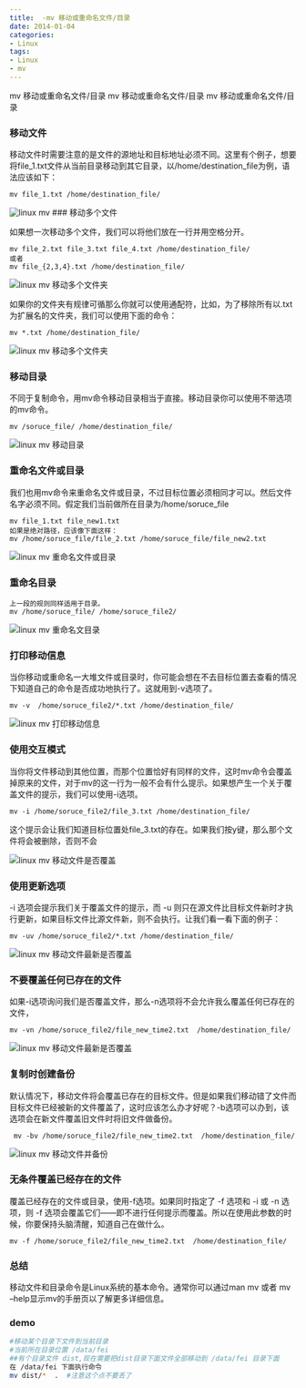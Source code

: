 ```yaml
---
title:  -mv 移动或重命名文件/目录
date: 2014-01-04
categories: 
- Linux
tags:
- Linux
- mv
---
```

mv 移动或重命名文件/目录
mv 移动或重命名文件/目录
mv 移动或重命名文件/目录

<!-- more -->

### 移动文件

移动文件时需要注意的是文件的源地址和目标地址必须不同。这里有个例子，想要将file_1.txt文件从当前目录移动到其它目录，以/home/destination_file为例，语法应该如下：

```
mv file_1.txt /home/destination_file/
```
<img src="/img/ubuntu/linux_command/linux_mv/mv.png" alt="linux mv">
### 移动多个文件

如果想一次移动多个文件，我们可以将他们放在一行并用空格分开。

```
mv file_2.txt file_3.txt file_4.txt /home/destination_file/
或者
mv file_{2,3,4}.txt /home/destination_file/
```

<img src="/img/ubuntu/linux_command/linux_mv/mv_much.png" alt="linux mv 移动多个文件夹">

如果你的文件夹有规律可循那么你就可以使用通配符，比如，为了移除所有以.txt为扩展名的文件夹，我们可以使用下面的命令：

```
mv *.txt /home/destination_file/
```

<img src="/img/ubuntu/linux_command/linux_mv/mv_much02.png" alt="linux mv 移动多个文件夹">

### 移动目录

不同于复制命令，用mv命令移动目录相当于直接。移动目录你可以使用不带选项的mv命令。

```
mv /soruce_file/ /home/destination_file/
```

<img src="/img/ubuntu/linux_command/linux_mv/mv_directory.png" alt="linux mv 移动目录">

### 重命名文件或目录

我们也用mv命令来重命名文件或目录，不过目标位置必须相同才可以。然后文件名字必须不同。假定我们当前做所在目录为/home/soruce_file

```
mv file_1.txt file_new1.txt
如果是绝对路径，应该像下面这样：
mv /home/soruce_file/file_2.txt /home/soruce_file/file_new2.txt
```

<img src="/img/ubuntu/linux_command/linux_mv/mv_re_directory.png" alt="linux mv 重命名文件或目录">

### 重命名目录

```
上一段的规则同样适用于目录。
mv /home/soruce_file/ /home/soruce_file2/
```

<img src="/img/ubuntu/linux_command/linux_mv/mv_re_directory02.png" alt="linux mv 重命名文目录">

### 打印移动信息

当你移动或重命名一大堆文件或目录时，你可能会想在不去目标位置去查看的情况下知道自己的命令是否成功地执行了。这就用到-v选项了。

```
mv -v  /home/soruce_file2/*.txt /home/destination_file/
```

<img src="/img/ubuntu/linux_command/linux_mv/mv_v.png" alt="linux mv 打印移动信息">

### 使用交互模式

当你将文件移动到其他位置，而那个位置恰好有同样的文件，这时mv命令会覆盖掉原来的文件，对于mv的这一行为一般不会有什么提示。如果想产生一个关于覆盖文件的提示，我们可以使用-i选项。

```
mv -i /home/soruce_file2/file_3.txt /home/destination_file/

```

这个提示会让我们知道目标位置处file_3.txt的存在。如果我们按y键，那么那个文件将会被删除，否则不会

<img src="/img/ubuntu/linux_command/linux_mv/mv_i.png" alt="linux mv 移动文件是否覆盖">

### 使用更新选项

-i 选项会提示我们关于覆盖文件的提示，而 -u 则只在源文件比目标文件新时才执行更新，如果目标文件比源文件新，则不会执行。让我们看一看下面的例子：

```
mv -uv /home/soruce_file2/*.txt /home/destination_file/
```

<img src="/img/ubuntu/linux_command/linux_mv/mv_u.png" alt="linux mv 移动文件最新是否覆盖">

### 不要覆盖任何已存在的文件

如果-i选项询问我们是否覆盖文件，那么-n选项将不会允许我么覆盖任何已存在的文件，

```
mv -vn /home/soruce_file2/file_new_time2.txt  /home/destination_file/
```

<img src="/img/ubuntu/linux_command/linux_mv/rm_n.png" alt="linux mv 移动文件最新是否覆盖">

### 复制时创建备份

默认情况下，移动文件将会覆盖已存在的目标文件。但是如果我们移动错了文件而目标文件已经被新的文件覆盖了，这时应该怎么办才好呢？-b选项可以办到，该选项会在新文件覆盖旧文件时将旧文件做备份。

```
 mv -bv /home/soruce_file2/file_new_time2.txt  /home/destination_file/
```

<img src="/img/ubuntu/linux_command/linux_mv/mv_b.png" alt="linux mv 移动文件并备份">

### 无条件覆盖已经存在的文件

覆盖已经存在的文件或目录，使用-f选项。如果同时指定了 -f 选项和 -i 或 -n 选项，则 -f 选项会覆盖它们——即不进行任何提示而覆盖。所以在使用此参数的时候，你要保持头脑清醒，知道自己在做什么。

```
mv -f /home/soruce_file2/file_new_time2.txt  /home/destination_file/
```

### 总结

移动文件和目录命令是Linux系统的基本命令。通常你可以通过man mv 或者 mv –help显示mv的手册页以了解更多详细信息。

### demo

```bash
#移动某个目录下文件到当前目录
#当前所在目录位置 /data/fei 
##有个目录文件 dist,现在需要把dist目录下面文件全部移动到 /data/fei 目录下面
在 /data/fei 下面执行命令
mv dist/*  .  #注意这个点不要丢了
```

























